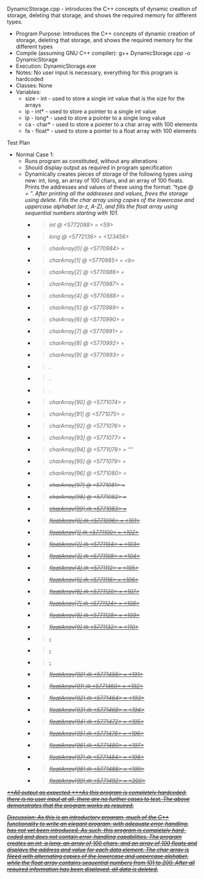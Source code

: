 DynamicStorage.cpp - introduces the C++ concepts of dynamic creation of storage, deleting that storage, and shows the required memory for different types.

- Program Purpose:
		Introduces the C++ concepts of dynamic creation of storage, deleting that
		storage, and shows the required memory for the different types
- Compile (assuming GNU C++ compiler): g++ DynamicStorage.cpp -o DynamicStorage
- Execution: DynamicStorage.exe
- Notes: No user input is necessary, everything for this program is hardcoded
- Classes: None
- Variables:
	- size - int - used to store a single int value that is the size for the arrays
	- ip - int* - used to store a pointer to a single int value
	- lp - long* - used to store a pointer to a single long value
	- ca - char* - used to store a pointer to a char array with 100 elements
	- fa - float* - used to store a pointer to a float array with 100 elements

Test Plan
- Normal Case 1:
	- Runs program as constituted, without any alterations
	- Should display output as required in program specification
	- Dynamically creates pieces of storage of the following types using new: int, long, an array of 100 chars, and an array of 100 floats. Prints the addresses and values of these using the format: “type @ <address>= <value>”. After printing all the addresses and values, frees the storage using delete. Fills the char array using copies of the lowercase and uppercase alphabet (a-z, A-Z), and fills the float array using sequential numbers starting with 101.
		- > int @ <5772088> = <59>
		- > long @ <5772136> = <123456>
		- > charArray[0] @ <5770984> = <a>
		- > charArray[1] @ <5770985> = \<b\>
		- > charArray[2] @ <5770986> = <c>
		- > charArray[3] @ <5770987> = <d>
		- > charArray[4] @ <5770988> = <e>
		- > charArray[5] @ <5770989> = <f>
		- > charArray[6] @ <5770990> = <g>
		- > charArray[7] @ <5770991> = <h>
		- > charArray[8] @ <5770992> = <i>
		- > charArray[9] @ <5770993> = <j>
		- > .
		- > .
		- > .
		- > charArray[90] @ <5771074> = <M>
		- > charArray[91] @ <5771075> = <N>
		- > charArray[92] @ <5771076> = <O>
		- > charArray[93] @ <5771077> = <P>
		- > charArray[94] @ <5771078> = <Q>
		- > charArray[95] @ <5771079> = <R>
		- > charArray[96] @ <5771080> = <S>
		- > charArray[97] @ <5771081> = <T>
		- > charArray[98] @ <5771082> = <U>
		- > charArray[99] @ <5771083> = <V>
		- > floatArray[0]  @ <5771096> = <101>
		- > floatArray[1]  @ <5771100> = <102>
		- > floatArray[2]  @ <5771104> = <103>
		- > floatArray[3]  @ <5771108> = <104>
		- > floatArray[4]  @ <5771112> = <105>
		- > floatArray[5]  @ <5771116> = <106>
		- > floatArray[6]  @ <5771120> = <107>
		- > floatArray[7]  @ <5771124> = <108>
		- > floatArray[8]  @ <5771128> = <109>
		- > floatArray[9]  @ <5771132> = <110>
		- > .
		- > .
		- > .
		- > floatArray[90]  @ <5771456> = <191>
		- > floatArray[91]  @ <5771460> = <192>
		- > floatArray[92]  @ <5771464> = <193>
		- > floatArray[93]  @ <5771468> = <194>
		- > floatArray[94]  @ <5771472> = <195>
		- > floatArray[95]  @ <5771476> = <196>
		- > floatArray[96]  @ <5771480> = <197>
		- > floatArray[97]  @ <5771484> = <198>
		- > floatArray[98]  @ <5771488> = <199>
		- > floatArray[99]  @ <5771492> = <200>

**All output as expected
***As this program is completely hardcoded, there is no user input at all, there are no
further cases to test.  The above demonstrates that the program works as required.

Discussion:
		As this is an introductory program, much of the C++ functionality to 
		write an elegant program, with adequate error-handling, has not yet been
		introduced.  As such, this program is completely hard-coded and does not
		contain error-handling capabilities.
		The program creates an int, a long, an array of 100 chars, and an array of
		100 floats and displays the address and value for each data element.
		The char array is fileed with alternating copies of the lowercase and
		uppercase alphabet, while the float array contains sequential numbers from
		101 to 200.
		After all required information has been displayed, all data is deleted.
